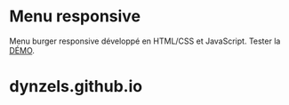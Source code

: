 # Menu responsive
Menu burger responsive développé en HTML/CSS et JavaScript.
Tester la [DÉMO](http://yohan-chevrot.fr/demos/Menu_Responsive/).
# dynzels.github.io

